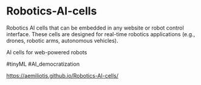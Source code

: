 # Robotics-AI-cells
Robotics AI cells that can be embedded in any website or robot control interface. These cells are designed for real-time robotics applications (e.g., drones, robotic arms, autonomous vehicles).

AI cells for web-powered robots  

#tinyML
#AI_democratization 

https://aemiliotis.github.io/Robotics-AI-cells/
